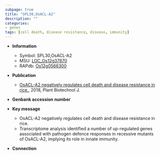 ```yaml
---
subpage: true
title: "SPL30,OsACL-A2"
description: ""
categories:
- genes
tags: [cell death, disease resistance, disease, immunity]
---
```


* **Information**  
    + Symbol: SPL30,OsACL-A2  
    + MSU: [LOC_Os12g37870](http://rice.plantbiology.msu.edu/cgi-bin/ORF_infopage.cgi?orf=LOC_Os12g37870)  
    + RAPdb: [Os12g0566300](http://rapdb.dna.affrc.go.jp/viewer/gbrowse_details/irgsp1?name=Os12g0566300)  

* **Publication**  
    + [OsACL-A2 negatively regulates cell death and disease resistance in rice.](http://www.ncbi.nlm.nih.gov/pubmed?term=OsACL-A2+negatively+regulates+cell+death+and+disease+resistance+in+rice.%5BTitle%5D), 2018, Plant Biotechnol J.

* **Genbank accession number**  

* **Key message**  
    + OsACL-A2 negatively regulates cell death and disease resistance in rice.
    + Transcriptome analysis identified a number of up-regulated genes associated with pathogen defence responses in recessive mutants of OsACL-A2, implying its role in innate immunity.

* **Connection**  



